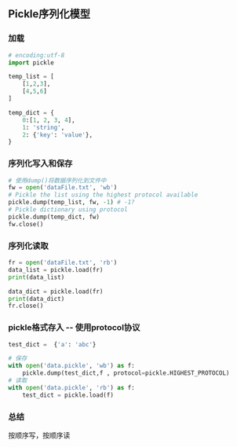 ## Pickle序列化模型

### 加载

```python
# encoding:utf-8
import pickle

temp_list = [
    [1,2,3],
    [4,5,6]
]

temp_dict = {
    0:[1, 2, 3, 4],
    1: 'string',
    2: {'key': 'value'},
}
```

### 序列化写入和保存

```python
# 使用dump()将数据序列化到文件中
fw = open('dataFile.txt', 'wb')
# Pickle the list using the highest protocol available
pickle.dump(temp_list, fw, -1) # -1?
# Pickle dictionary using protocol
pickle.dump(temp_dict, fw)
fw.close()
```

### 序列化读取

```python
fr = open('dataFile.txt', 'rb')
data_list = pickle.load(fr)
print(data_list)

data_dict = pickle.load(fr)
print(data_dict)
fr.close()
```

### pickle格式存入 -- 使用protocol协议

```python
test_dict =  {'a': 'abc'}

# 保存
with open('data.pickle', 'wb') as f:
    pickle.dump(test_dict,f , protocol=pickle.HIGHEST_PROTOCOL)
# 读取
with open('data.pickle', 'rb') as f:
    test_dict = pickle.load(f)
```

### 总结

按顺序写，按顺序读

